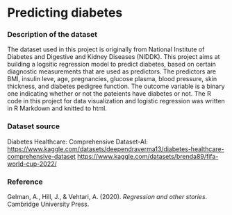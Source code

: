 # Predicting diabetes
### Description of the dataset
The dataset used in this project is originally from National Institute of Diabetes and Digestive and Kidney Diseases (NIDDK). This project aims at building a logsitic regression model to predict diabetes, based on certain diagnostic measurements that are used as predictors. The predictors are BMI, insulin leve, age, pregnancies, glucose plasma, blood pressure, skin thickness, and diabetes pedigree function. The outcome variable is a binary one indicating whether or not the pateients have diabetes or not. 
The R code in this project for data visualization and logistic regression was written in R Markdown and knitted to html.
### Dataset source
Diabetes Healthcare: Comprehensive Dataset-AI: https://www.kaggle.com/datasets/deependraverma13/diabetes-healthcare-comprehensive-dataset 
https://www.kaggle.com/datasets/brenda89/fifa-world-cup-2022/ 
### Reference
Gelman, A., Hill, J., & Vehtari, A. (2020). *Regression and other stories*. Cambridge University Press.
